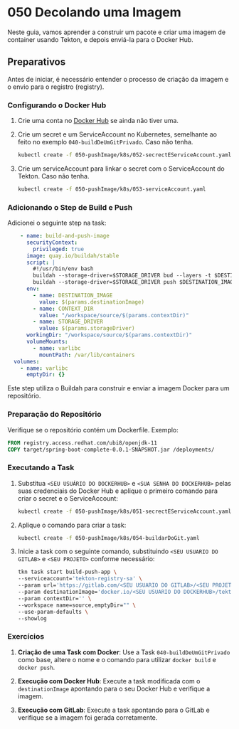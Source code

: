 # 050 Decolando uma Imagem

Neste guia, vamos aprender a construir um pacote e criar uma imagem de container usando Tekton, e depois enviá-la para o Docker Hub.

## Preparativos

Antes de iniciar, é necessário entender o processo de criação da imagem e o envio para o registro (registry).

### Configurando o Docker Hub

1. Crie uma conta no [Docker Hub](https://hub.docker.com/) se ainda não tiver uma.
2. Crie um secret e um ServiceAccount no Kubernetes, semelhante ao feito no exemplo `040-buildDeUmGitPrivado`. Caso não tenha.

    ```bash
    kubectl create -f 050-pushImage/k8s/052-secrectEServiceAccount.yaml 
    ```
3. Crie um serviceAccount para linkar o secret com o ServiceAccount do Tekton. Caso não tenha.
    ```bash
    kubectl create -f 050-pushImage/k8s/053-serviceAccount.yaml 
    ```
### Adicionando o Step de Build e Push

Adicionei o seguinte step na task:

```yaml
    - name: build-and-push-image
      securityContext:
        privileged: true
      image: quay.io/buildah/stable
      script: |
        #!/usr/bin/env bash
        buildah --storage-driver=$STORAGE_DRIVER bud --layers -t $DESTINATION_IMAGE $CONTEXT_DIR
        buildah --storage-driver=$STORAGE_DRIVER push $DESTINATION_IMAGE docker://$DESTINATION_IMAGE
      env:
        - name: DESTINATION_IMAGE
          value: $(params.destinationImage)
        - name: CONTEXT_DIR
          value: "/workspace/source/$(params.contextDir)"
        - name: STORAGE_DRIVER
          value: $(params.storageDriver)
      workingDir: "/workspace/source/$(params.contextDir)"
      volumeMounts:
        - name: varlibc
          mountPath: /var/lib/containers
  volumes:
    - name: varlibc
      emptyDir: {}
```

Este step utiliza o Buildah para construir e enviar a imagem Docker para um repositório.

### Preparação do Repositório

Verifique se o repositório contém um Dockerfile. Exemplo:

```Dockerfile
FROM registry.access.redhat.com/ubi8/openjdk-11
COPY target/spring-boot-complete-0.0.1-SNAPSHOT.jar /deployments/
```

### Executando a Task

1. Substitua `<SEU USUÁRIO DO DOCKERHUB>` e `<SUA SENHA DO DOCKERHUB>` pelas suas credenciais do Docker Hub e aplique o primeiro comando para criar o secret e o ServiceAccount:

    ```bash
    kubectl create -f 050-pushImage/k8s/051-secrectEServiceAccount.yaml
    ```

2. Aplique o comando para criar a task:

    ```bash
    kubectl create -f 050-pushImage/k8s/054-buildarDoGit.yaml
    ```

3. Inicie a task com o seguinte comando, substituindo `<SEU USUARIO DO GITLAB>` e `<SEU PROJETO>` conforme necessário:

    ```bash
    tkn task start build-push-app \
    --serviceaccount='tekton-registry-sa' \
    --param url='https://gitlab.com/<SEU USUARIO DO GITLAB>/<SEU PROJETO>.git' \
    --param destinationImage='docker.io/<SEU USUARIO DO DOCKERHUB>/tekton-greeter:latest' \
    --param contextDir='' \
    --workspace name=source,emptyDir="" \
    --use-param-defaults \
    --showlog
    ```

### Exercícios

1. **Criação de uma Task com Docker**: Use a Task `040-buildDeUmGitPrivado` como base, altere o nome e o comando para utilizar `docker build` e `docker push`.

2. **Execução com Docker Hub**: Execute a task modificada com o `destinationImage` apontando para o seu Docker Hub e verifique a imagem.

3. **Execução com GitLab**: Execute a task apontando para o GitLab e verifique se a imagem foi gerada corretamente.